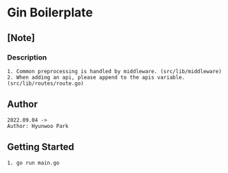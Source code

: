 # Gin Boilerplate

## [Note]

### Description

```
1. Common preprocessing is handled by middleware. (src/lib/middleware)
2. When adding an api, please append to the apis variable. (src/lib/routes/route.go)
```

## Author

```
2022.09.04 -> 
Author: Hyunwoo Park
```

## Getting Started

```
1. go run main.go
```

#
